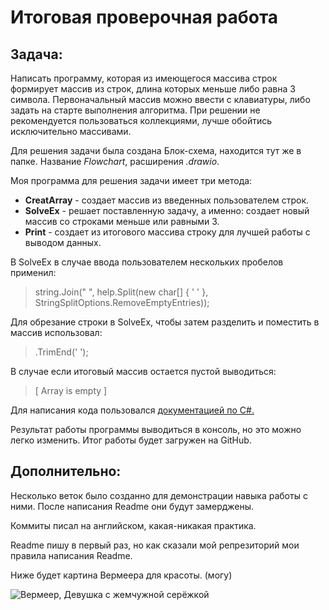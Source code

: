# Итоговая проверочная работа

## **Задача:**
Написать программу, которая из имеющегося массива строк формирует массив из строк, длина которых меньше либо равна 3 символа. Первоначальный массив можно ввести с клавиатуры, либо задать на старте выполнения алгоритма. При решении не рекомендуется пользоваться коллекциями, лучше обойтись исключительно массивами.

Для решения задачи была создана Блок-схема, находится тут же в папке. Название *Flowchart*, расширения *.drawio*.

Моя программа для решения задачи имеет три метода:

* **CreatArray** - создает массив из введенных пользователем строк.
* **SolveEx** - решает поставленную задачу, а именно: создает новый массив со строками меньше или равными 3.
* **Print** - создает из итогового массива строку для лучшей работы с выводом данных.

В SolveEx в случае ввода пользователем нескольких пробелов применил:

> string.Join(" ", help.Split(new char[] { ' ' }, StringSplitOptions.RemoveEmptyEntries));

Для обрезание строки в SolveEx, чтобы затем разделить и поместить в массив использовал:

>.TrimEnd(' ');

В случае если итоговый массив остается пустой выводиться:

>[ Array is empty ]

Для написания кода пользовался 
[документацией по C#.](https://docs.microsoft.com/ru-RU/dotnet/csharp/)

Результат работы программы выводиться в консоль, но это можно легко изменить.
Итог работы будет загружен на GitHub.

## **Дополнительно:**

Несколько веток было созданно для демонстрации навыка работы с ними. После написания Readme они будут замерджены.

Коммиты писал на английском, какая-никакая практика.

Readme пишу в первый раз, но как сказали мой репрезиторий мои правила написания Readme.

Ниже будет картина Вермеера для красоты. (могу)

![Вермеер, Девушка с жемчужной серёжкой](Pic.jpg)

